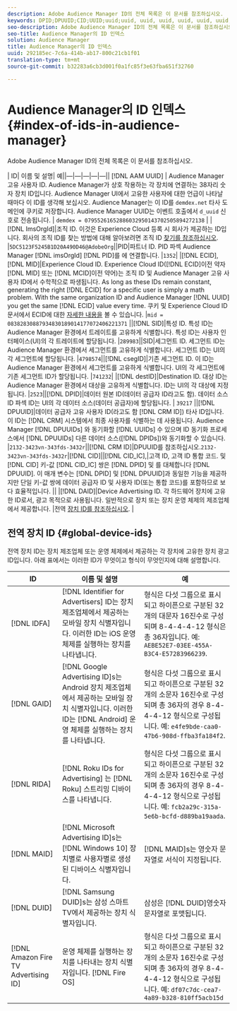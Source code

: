 ```yaml
---
description: Adobe Audience Manager ID의 전체 목록은 이 문서를 참조하십시오.
keywords: DPID;DPUUID;CID;UUID;uuid;uuid, uuid, uuid, uuid, uuid, uuid, uuid, uuid, uuid, uuid, uuid, uuid, uuid, uuid, uuid, uuid, uuid, uuid, uuid, uuid
seo-description: Adobe Audience Manager ID의 전체 목록은 이 문서를 참조하십시오.
seo-title: Audience Manager의 ID 인덱스
solution: Audience Manager
title: Audience Manager의 ID 인덱스
uuid: 292185ec-7c6a-414b-ab17-800c21cb1f01
translation-type: tm+mt
source-git-commit: b32283a6cb3d001f0a1fc85f3e63fba651f32760

---
```



# Audience Manager의 ID 인덱스{#index-of-ids-in-audience-manager}

Adobe Audience Manager ID의 전체 목록은 이 문서를 참조하십시오.

| ID| 이름 및 설명| 예||—|—|—|—|—|| [!DNL AAM UUID] | Audience Manager 고유 사용자 ID. Audience Manager가 상호 작용하는 각 장치에 연결하는 38자리 숫자 장치 ID입니다. Audience Manager UI에서 고유한 사용자에 대한 언급이 나타날 때마다 이 ID를 생각해 보십시오. Audience Manager는 이 ID를 `demdex.net` 타사 도메인에 쿠키로 저장합니다. Audience Manager UUID는 이벤트 호출에서 `d_uuid` 신호로 전송됩니다. | `demdex = 07955261652886032950143702505894272138` |
| [!DNL ImsOrgId]|조직 ID. 이것은 Experience Cloud 등록 시 회사가 제공하는 ID입니다. 회사의 조직 ID를 찾는 방법에 대해 알아보려면 조직 ID [찾기를 참조하십시오](https://docs.adobe.com/content/help/en/core-services/interface/manage-users-and-products/organizations.html#concept_EA8AEE5B02CF46ACBDAD6A8508646255). |`5DC5123F5245B1D20A490D46@AdobeOrg`||PID|파트너 ID. PID 파섹 Audience Manager [!DNL imsOrgId] [!DNL PID]를 에 연결합니다. |`1352`|
|[!DNL ECID], [!DNL MID]|Experience Cloud ID. Experience Cloud ID([!DNL ECID]이전 약자 [!DNL MID] 또는 [!DNL MCID]이전 약어)는 조직 ID 및 Audience Manager 고유 사용자 ID에서 수학적으로 파생됩니다. As long as these IDs remain constant, generating the right [!DNL ECID] for a specific user is simply a math problem. With the same organization ID and Audience Manager [!DNL UUID] you get the same [!DNL ECID] value every time. 쿠키 및 Experience Cloud ID 문서에서 ECID에 대한 [자세한 내용을](https://docs.adobe.com/content/help/en/id-service/using/intro/cookies.html) 볼 수 있습니다. |`mid = 08382830887934830189014177072406221371` ||[!DNL SID]|특성 ID. 특성 ID는 Audience Manager 환경에서 트레이트를 고유하게 식별합니다. 특성 ID는 사용자 인터페이스(UI)의 각 트레이트에 할당됩니다. |`289983`||SID|세그먼트 ID. 세그먼트 ID는 Audience Manager 환경에서 세그먼트를 고유하게 식별합니다. 세그먼트 ID는 UI의 각 세그먼트에 할당됩니다. |`4798574`||[!DNL csegID]|기존 세그먼트 ID. 이 ID는 Audience Manager 환경에서 세그먼트를 고유하게 식별합니다. UI의 각 세그먼트에 기존 세그먼트 ID가 할당됩니다. |`741232`|
|[!DNL destID]|Destination ID. 대상 ID는 Audience Manager 환경에서 대상을 고유하게 식별합니다. ID는 UI의 각 대상에 지정됩니다. |`2523`||[!DNL DPID]|데이터 원본 ID(데이터 공급자 ID라고도 함). 데이터 소스 ID 파섹 ID는 UI의 각 데이터 소스(데이터 공급자)에 할당됩니다. | `39217` ||[!DNL DPUUID]|데이터 공급자 고유 사용자 ID(라고도 함 [!DNL CRM ID]) 타사 ID입니다. 이 ID는 [!DNL CRM] 시스템에서 최종 사용자를 식별하는 데 사용됩니다. Audience Manager [!DNL DPUUIDs] 와 동기화할 [!DNL UUIDs] 수 있으며 ID 동기화 프로세스에서 [!DNL DPUUIDs] 다른 데이터 소스([!DNL DPIDs])와 동기화할 수 있습니다. |`2132-3423vn-343fds-3432r`||[!DNL CRM ID]|DPUUID를 참조하십시오.`2132-3423vn-343fds-3432r`|[!DNL CID]||[!DNL CID_IC],|고객 ID, 고객 ID 통합 코드. 및 [!DNL CID] 키-값 [!DNL CID_IC] 쌍은 [!DNL DPID] 및 를 대체합니다 [!DNL DPUUID]. 이 매개 변수는 [!DNL DPID] 및 [!DNL DPUUID]과 동일한 기능을 제공하지만 단일 키-값 쌍에 데이터 공급자 ID 및 사용자 ID(또는 통합 코드)를 포함하므로 보다 효율적입니다. ||
|[!DNL DAID]|Device Advertising ID. 각 하드웨어 장치에 고유한 ID로서, 광고 목적으로 사용됩니다. 일반적으로 장치 또는 장치 운영 체제의 제조업체에서 제공합니다. |전역 [장치 ID를 참조하십시오](#global-device-ids). |

## 전역 장치 ID {#global-device-ids}

전역 장치 ID는 장치 제조업체 또는 운영 체제에서 제공하는 각 장치에 고유한 장치 광고 ID입니다. 아래 표에서는 이러한 ID가 무엇이고 형식이 무엇인지에 대해 설명합니다.

| ID | 이름 및 설명 | 예 |
| ------------------------------------ | ------------------------------------------------------------------------------------------------------------------------------------------------------------------------------- | -------------------------------------------------------------------------------------------------------------------------------------------------------------------------------------------------------------------------- |
| [!DNL IDFA] | [!DNL Identifier for Advertisers] ID는 장치 제조업체에서 제공하는 모바일 장치 식별자입니다. 이러한 ID는 iOS 운영 체제를 실행하는 장치를 나타냅니다. | 형식은 다섯 그룹으로 표시되고 하이픈으로 구분된 32개의 대문자 16진수로 구성되며 8-4-4-4-12 형식은 총 36자입니다. 예: `AEBE52E7-03EE-455A-B3C4-E57283966239`. |
| [!DNL GAID] | [!DNL Google Advertising ID]s는 Android 장치 제조업체에서 제공하는 모바일 장치 식별자입니다. 이러한 ID는 [!DNL Android] 운영 체제를 실행하는 장치를 나타냅니다. | 형식은 다섯 그룹으로 표시되고 하이픈으로 구분된 32개의 소문자 16진수로 구성되며 총 36자의 경우 8-4-4-4-12 형식으로 구성됩니다. 예: `e4fe9bde-caa0-47b6-908d-ffba3fa184f2`. |
| [!DNL RIDA] | [!DNL Roku IDs for Advertising] 는 [!DNL Roku] 스트리밍 디바이스를 나타냅니다. | 형식은 다섯 그룹으로 표시되고 하이픈으로 구분된 32개의 소문자 16진수로 구성되며 총 36자의 경우 8-4-4-4-12 형식으로 구성됩니다. 예: `fcb2a29c-315a-5e6b-bcfd-d889ba19aada`. |
| [!DNL MAID] | [!DNL Microsoft Advertising ID]s는 [!DNL Windows 10] 장치별로 사용자별로 생성된 디바이스 식별자입니다. | [!DNL MAID]s는 영숫자 문자열로 서식이 지정됩니다. |
| [!DNL DUID] | [!DNL Samsung DUID]s는 삼성 스마트 TV에서 제공하는 장치 식별자입니다. | 삼성은 [!DNL DUID]영숫자 문자열로 포맷됩니다. |
| [!DNL Amazon Fire TV Advertising ID] | 운영 체제를 실행하는 장치를 나타내는 장치 식별자입니다. [!DNL Fire OS] | 형식은 다섯 그룹으로 표시되고 하이픈으로 구분된 32개의 소문자 16진수로 구성되며 총 36자의 경우 8-4-4-4-12 형식으로 구성됩니다. 예: `df07c7dc-cea7-4a89-b328-810ff5acb15d` |
